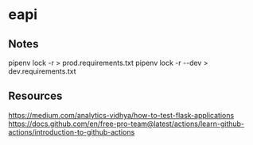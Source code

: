 # eapi

## Notes  
pipenv lock -r > prod.requirements.txt
pipenv lock -r --dev > dev.requirements.txt


## Resources  
https://medium.com/analytics-vidhya/how-to-test-flask-applications
https://docs.github.com/en/free-pro-team@latest/actions/learn-github-actions/introduction-to-github-actions